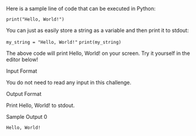Here is a sample line of code that can be executed in Python:

```print("Hello, World!")```

You can just as easily store a string as a variable and then print it to stdout:

```my_string = "Hello, World!"```
```print(my_string)```

The above code will print Hello, World! on your screen. Try it yourself in the editor below!

Input Format

You do not need to read any input in this challenge.

Output Format

Print Hello, World! to stdout.

Sample Output 0
```
Hello, World!
```
